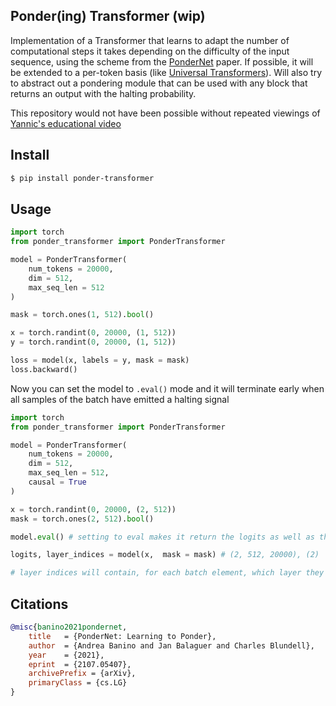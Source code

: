 ## Ponder(ing) Transformer (wip)

Implementation of a Transformer that learns to adapt the number of computational steps it takes depending on the difficulty of the input sequence, using the scheme from the <a href="https://arxiv.org/abs/2107.05407">PonderNet</a> paper. If possible, it will be extended to a per-token basis (like <a href="https://arxiv.org/abs/1807.03819">Universal Transformers</a>). Will also try to abstract out a pondering module that can be used with any block that returns an output with the halting probability.

This repository would not have been possible without repeated viewings of <a href="https://www.youtube.com/watch?v=nQDZmf2Yb9k">Yannic's educational video</a>

## Install

```bash
$ pip install ponder-transformer
```

## Usage

```python
import torch
from ponder_transformer import PonderTransformer

model = PonderTransformer(
    num_tokens = 20000,
    dim = 512,
    max_seq_len = 512
)

mask = torch.ones(1, 512).bool()

x = torch.randint(0, 20000, (1, 512))
y = torch.randint(0, 20000, (1, 512))

loss = model(x, labels = y, mask = mask)
loss.backward()
```

Now you can set the model to `.eval()` mode and it will terminate early when all samples of the batch have emitted a halting signal

```python
import torch
from ponder_transformer import PonderTransformer

model = PonderTransformer(
    num_tokens = 20000,
    dim = 512,
    max_seq_len = 512,
    causal = True
)

x = torch.randint(0, 20000, (2, 512))
mask = torch.ones(2, 512).bool()

model.eval() # setting to eval makes it return the logits as well as the halting indices

logits, layer_indices = model(x,  mask = mask) # (2, 512, 20000), (2)

# layer indices will contain, for each batch element, which layer they exited
```

## Citations

```bibtex
@misc{banino2021pondernet,
    title   = {PonderNet: Learning to Ponder}, 
    author  = {Andrea Banino and Jan Balaguer and Charles Blundell},
    year    = {2021},
    eprint  = {2107.05407},
    archivePrefix = {arXiv},
    primaryClass = {cs.LG}
}
```
